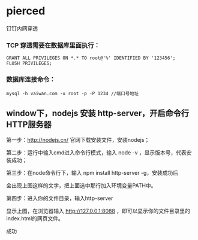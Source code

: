 # pierced
钉钉内网穿透

### TCP 穿透需要在数据库里面执行：
```
GRANT ALL PRIVILEGES ON *.* TO root@'%' IDENTIFIED BY '123456';
FLUSH PRIVILEGES;
```

### 数据库连接命令：
```
mysql -h vaiwan.com -u root -p -P 1234 //端口号地址
```




## window下，nodejs 安装 http-server，开启命令行HTTP服务器

第一步：http://nodejs.cn/  官网下载安装文件，安装nodejs；

第二步：运行中输入cmd进入命令行模式，输入  node -v ，显示版本号，代表安装成功；

第三步：在node命令行下，输入 npm install http-server -g，安装成功后



会出现上图这样的文字，把上面选中那行加入环境变量PATH中。

第四步：进入你的文件目录，输入http-server



显示上图，在浏览器输入 http://127.0.0.1:8088 ，即可以显示你的文件目录里的index.html的网页文件。

成功
